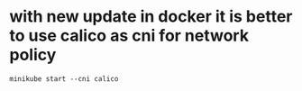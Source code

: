 # with new update in docker it is better to use calico as cni for network policy
```
minikube start --cni calico
```